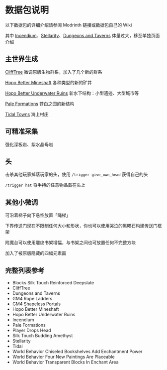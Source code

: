 # 数据包说明

以下数据包的详细介绍请参阅 Modrinth 链接或数据包自己的 Wiki

其中 [Incendium](/incendium.md)、[Stellarity](/stellarity.md)、[Dungeons and Taverns](/dnt.md) 体量过大，移至单独页面介绍

## 主世界生成

[CliffTree](https://modrinth.com/datapack/clifftree) 微调原版生物群系，加入了几个新的群系

[Hopo Better Mineshaft](https://modrinth.com/datapack/hopo-better-mineshaft) 各种类型的新的矿井

[Hopo Better Underwater Ruins](https://modrinth.com/datapack/hopo-better-underwater-ruins) 新水下结构：小型遗迹、大型城市等

[Pale Formations](https://modrinth.com/datapack/pale-formations) 苍白之园的新结构

[Tidal Towns](https://modrinth.com/datapack/tidal-towns) 海上村庄

## 可精准采集

强化深板岩、紫水晶母岩

## 头

击杀其他玩家掉落玩家的头，使用 `/trigger give_own_head` 获得自己的头

`/trigger hat` 将手持的任意物品戴在头上

## 其他小微调

可沿着梯子向下悬空放置「绳梯」

下界传送门现在不限制任何大小和形状，你也可以使用哭泣的黑曜石构建传送门框架

附魔台可以使用雕纹书架增幅，与书架之间也可放置任何不完整方块

加入了被原版隐藏的四幅元素画

## 完整列表参考

- Blocks Silk Touch Reinforced Deepslate
- CliffTree
- Dungeons and Taverns
- GM4 Rope Ladders
- GM4 Shapeless Portals
- Hopo Better Mineshaft
- Hopo Better Underwater Ruins
- Incendium
- Pale Formations
- Player Drops Head
- Silk Touch Budding Amethyst
- Stellarity
- Tidal
- World Behavior Chiseled Bookshelves Add Enchantment Power
- World Behavior Four New Paintings Are Placeable
- World Behavior Transparent Blocks In Enchant Area
